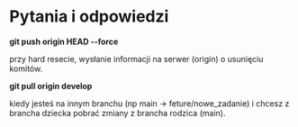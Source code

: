 ﻿# **Pytania i odpowiedzi**
**git push origin HEAD --force**

przy hard resecie, wysłanie informacji na serwer (origin) o usunięciu komitów.

**git pull origin develop**

kiedy jesteś na innym branchu (np main → feture/nowe\_zadanie) i chcesz z brancha dziecka pobrać zmiany z brancha rodzica (main).
